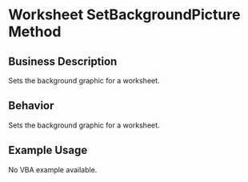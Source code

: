 # Worksheet SetBackgroundPicture Method

## Business Description
Sets the background graphic for a worksheet.

## Behavior
Sets the background graphic for a worksheet.

## Example Usage
No VBA example available.